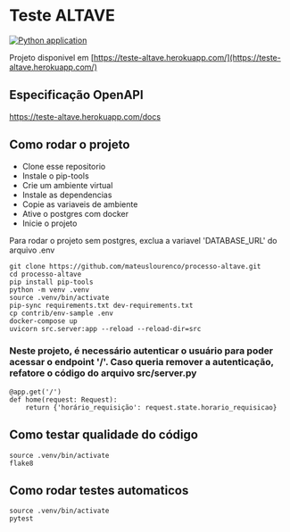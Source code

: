 # Teste ALTAVE

[![Python application](https://github.com/mateuslourenco/processo-altave/actions/workflows/ci.yml/badge.svg)](https://github.com/mateuslourenco/processo-altave/actions/workflows/ci.yml)

Projeto disponivel em [https://teste-altave.herokuapp.com/](https://teste-altave.herokuapp.com/)

## Especificação OpenAPI
https://teste-altave.herokuapp.com/docs

## Como rodar o projeto

- Clone esse repositorio
- Instale o pip-tools
- Crie um ambiente virtual
- Instale as dependencias
- Copie as variaveis de ambiente
- Ative o postgres com docker
- Inicie o projeto

Para rodar o projeto sem postgres, exclua a variavel 'DATABASE_URL' do arquivo .env

```
git clone https://github.com/mateuslourenco/processo-altave.git
cd processo-altave
pip install pip-tools
python -m venv .venv
source .venv/bin/activate
pip-sync requirements.txt dev-requirements.txt
cp contrib/env-sample .env
docker-compose up
uvicorn src.server:app --reload --reload-dir=src
```

### Neste projeto, é necessário autenticar o usuário para poder acessar o endpoint '/'. Caso queria remover a autenticação, refatore o código do arquivo src/server.py

```
@app.get('/')
def home(request: Request):
    return {'horário_requisição': request.state.horario_requisicao}

```


## Como testar qualidade do código
```
source .venv/bin/activate
flake8
```

## Como rodar testes automaticos
```
source .venv/bin/activate
pytest
```
